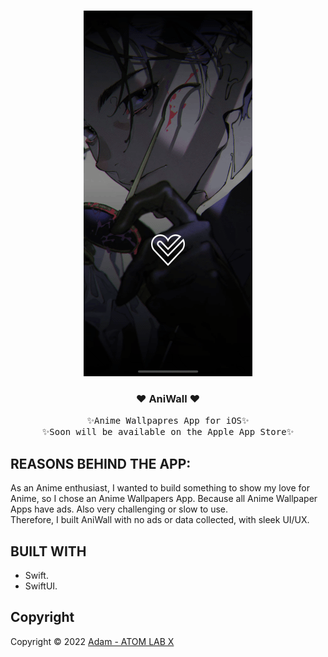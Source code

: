 <!-- PROJECT LOGO -->
<br />
<p align="center">
  <a href="https://github.com/AtomLabX/AniWall_Ver3">
    <img src="Demo/AniWall_Gif.gif" alt="Anime Wallpapre Demo">
  </a>

  <h3 align="center">❤️ AniWall ❤️</h3>

  <p align="center">
    <samp>✨Anime Wallpapres App for iOS✨</samp>
    <br>
        <samp>✨Soon will be available on the Apple App Store✨</samp>
    </p>
    

## REASONS BEHIND THE APP:
As an Anime enthusiast, I wanted to build something to show my love for Anime, so I chose an Anime Wallpapers App. Because all Anime Wallpaper Apps have ads. Also very challenging or slow to use.<br>
Therefore, I built AniWall with no ads or data collected, with sleek UI/UX.<br>

<!-- BUILT USING -->
## BUILT WITH
* Swift.
* SwiftUI.
 
<!-- CONTRIBUTING GUIDELINES -->
<!-- LICENSE -->
## Copyright

Copyright © 2022 [Adam - ATOM LAB X](https://AtomLabX.Dev)

